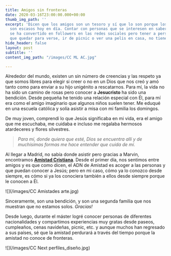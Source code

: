 ```yaml
---
title: Amigos sin fronteras
date: 2020-03-16T23:00:00.000+00:00
thumb_img_path: ''
excerpt: 'Dicen que los amigos son un tesoro y sí que lo son porque los buenos amigos
  son escasos hoy en día. Contar con personas que se interesen en saber cómo te encuentras
  se ha convertido en followers en las redes sociales pero tener a personas con las
  que quedar para verse, ir de picnic o ver una pelis en casa, no tiene precio. '
hide_header: false
layout: post
subtitle: ''
content_img_path: "/images/CC ML AC.jpg"

---
```

Alrededor del mundo, existen un sin número de creencias y las respeto ya que somos libres para elegir si creer o no en un Dios que nos creó y amó tanto como para enviar a su hijo unigénito a rescatarnos. Para mí, la vida no ha sido un camino de rosas pero conocer a **Jesucristo** ha sido una bendición. Desde pequeña he tenido una relación especial con Él, para mí era como el amigo imaginario que algunos niños suelen tener. Me eduqué en una escuela católica y solía asistir a misa con mi familia los domingos.

De muy joven, comprendí lo que Jesús significaba en mi vida, era el amigo que me escuchaba, me cuidaba e incluso me regalaba hermosos atardeceres y flores silvestres.

> _Para mí, donde quiera que esté, Dios se encuentra allí y de muchísimas formas me hace entender que cuida de mí._

Al llegar a Madrid, no sabía donde asistir pero gracias a Marvin, encontramos [**Amistad Cristiana**](https://amistadcristianamadrid.org/ "AmistadCristiana"). Desde el primer día, nos sentimos entre amigos y es que como dicen, el ADN de Amistad es acoger a las personas y que puedan conocer a Jesús; pero en mi caso, cómo ya lo conozco desde siempre, es cómo si ya los conociera también a ellos desde siempre porque le conocen a Él.

![](/images/CC Amistades arte.jpg)

Sinceramente, son una bendición, y son una segunda familia que nos muestran que no estamos solos. _Gracias!_

Desde luego, durante el máster logré conocer personas de diferentes nacionalidades y compartimos experiencias muy gratas desde paseos, cumpleaños, cenas navideñas, picnic, etc. y aunque muchos han regresado a sus países, sé que la amistad perdurará a través del tiempo porque la amistad no conoce de fronteras.

![](/images/CC Next perfiles_diseño.jpg)